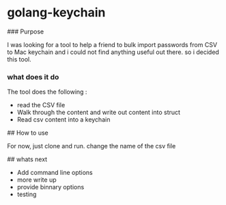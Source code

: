 # golang-keychain

### Purpose

I was looking for a tool to help a friend  to bulk import passwords from CSV to Mac keychain and i could not find anything useful out there. so i decided this tool.

### what does it do 

The tool does the following :

- read the CSV file 
- Walk through the content and write out content into struct
- Read csv content into a keychain

## How to use

For now, just clone and run. change the name of the csv file 

## whats next 

- Add command line options 
- more write up
- provide binnary options
- testing




